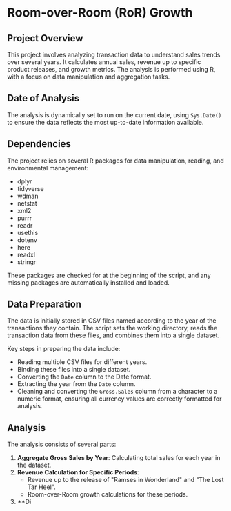 # Room-over-Room (RoR) Growth

## Project Overview
This project involves analyzing transaction data to understand sales trends over several years. It calculates annual sales, revenue up to specific product releases, and growth metrics. The analysis is performed using R, with a focus on data manipulation and aggregation tasks.

## Date of Analysis
The analysis is dynamically set to run on the current date, using `Sys.Date()` to ensure the data reflects the most up-to-date information available.

## Dependencies
The project relies on several R packages for data manipulation, reading, and environmental management:
- dplyr
- tidyverse
- wdman
- netstat
- xml2
- purrr
- readr
- usethis
- dotenv
- here
- readxl
- stringr

These packages are checked for at the beginning of the script, and any missing packages are automatically installed and loaded.

## Data Preparation
The data is initially stored in CSV files named according to the year of the transactions they contain. The script sets the working directory, reads the transaction data from these files, and combines them into a single dataset.

Key steps in preparing the data include:
- Reading multiple CSV files for different years.
- Binding these files into a single dataset.
- Converting the `Date` column to the Date format.
- Extracting the year from the `Date` column.
- Cleaning and converting the `Gross.Sales` column from a character to a numeric format, ensuring all currency values are correctly formatted for analysis.

## Analysis
The analysis consists of several parts:
1. **Aggregate Gross Sales by Year**: Calculating total sales for each year in the dataset.
2. **Revenue Calculation for Specific Periods**: 
   - Revenue up to the release of "Ramses in Wonderland" and "The Lost Tar Heel".
   - Room-over-Room growth calculations for these periods.
3. **Di
